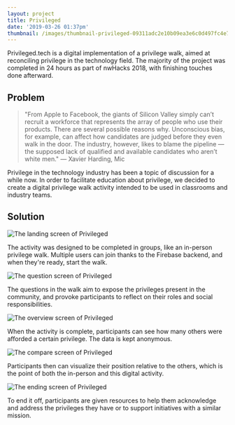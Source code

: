 ```yaml
---
layout: project
title: Privileged
date: '2019-03-26 01:37pm'
thumbnail: /images/thumbnail-privileged-09311adc2e10b09ea3e6c0d497fc4e72.png
---
```

Privileged.tech is a digital implementation of a privilege walk, aimed at reconciling privilege in the technology field. The majority of the project was completed in 24 hours as part of nwHacks 2018, with finishing touches done afterward.

## Problem

> "From Apple to Facebook, the giants of Silicon Valley simply can’t recruit a workforce that represents the array of people who use their products. There are several possible reasons why. Unconscious bias, for example, can affect how candidates are judged before they even walk in the door. The industry, however, likes to blame the pipeline — the supposed lack of qualified and available candidates who aren’t white men." — Xavier Harding, Mic

Privilege in the technology industry has been a topic of discussion for a while now. In order to facilitate education about privilege, we decided to create a digital privilege walk activity intended to be used in classrooms and industry teams.

## Solution

![The landing screen of Privileged](/images/privileged-enter-af37f27315992d52f3c44987bce9c839.png "The landing screen of Privileged")

The activity was designed to be completed in groups, like an in-person privilege walk. Multiple users can join thanks to the Firebase backend, and when they're ready, start the walk.

![The question screen of Privileged](/images/question.png)

The questions in the walk aim to expose the privileges present in the community, and provoke participants to reflect on their roles and social responsibilities.

![The overview screen of Privileged](/images/overview.png)

When the activity is complete, participants can see how many others were afforded a certain privilege. The data is kept anonymous.

![The compare screen of Privileged](/images/compare.png)

Participants then can visualize their position relative to the others, which is the point of both the in-person and this digital activity.

![The ending screen of Privileged](/images/end.png)

To end it off, participants are given resources to help them acknowledge and address the privileges they have or to support initiatives with a similar mission.
